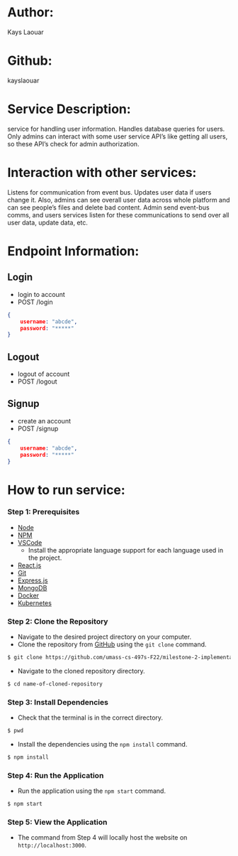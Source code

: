 # Author: 
Kays Laouar

# Github: 
kayslaouar

# Service Description: 
service for handling user information. Handles database queries for users. Only admins can interact with some user service API’s like getting all users, so these API’s check for admin authorization. 

# Interaction with other services: 
Listens for communication from event bus. Updates user data if users change it. Also, admins can see overall user data across whole platform and can see people’s files and delete bad content. Admin send event-bus comms, and users services listen for these communications to send over all user data, update data, etc.

# Endpoint Information: 

## Login

- login to account
- POST /login
```json
{
	username: "abcde",
	password: "*****"
}
```

## Logout

- logout of account
- POST /logout

## Signup

- create an account
- POST /signup

```json
{
	username: "abcde",
	password: "*****"
}
```

# How to run service:

### **Step 1: Prerequisites**

- [Node](https://nodejs.org/en/)
- [NPM](https://www.npmjs.com/)
- [VSCode](https://code.visualstudio.com/)
    - Install the appropriate language support for each language used in the project.
- [React.js](https://reactjs.org/)
- [Git](https://git-scm.com/)
- [Express.js](https://expressjs.com/)
- [MongoDB](https://www.mongodb.com/)
- [Docker](https://www.docker.com/)
- [Kubernetes](https://kubernetes.io/)

### **Step 2: Clone the Repository**

- Navigate to the desired project directory on your computer.
- Clone the repository from [GitHub](https://github.com/umass-cs-497s-F22/milestone-2-implementation-team0.git) using the `git clone` command.
```bash
$ git clone https://github.com/umass-cs-497s-F22/milestone-2-implementation-team0.git
```
- Navigate to the cloned repository directory.
```bash
$ cd name-of-cloned-repository
```

### **Step 3: Install Dependencies**

- Check that the terminal is in the correct directory.
```bash
$ pwd
```
- Install the dependencies using the `npm install` command.
```bash
$ npm install
```

### **Step 4: Run the Application**

- Run the application using the `npm start` command.
```bash
$ npm start
```
### **Step 5: View the Application**
- The command from Step 4 will locally host the website on `http://localhost:3000`.